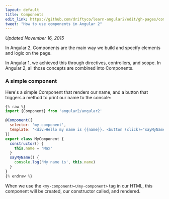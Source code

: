 ```yaml
---
layout: default
title: Components
edit_link: https://github.com/driftyco/learn-angular2/edit/gh-pages/components/index.md
tweet: "How to use components in Angular 2"
---
```


_Updated November 16, 2015_

In Angular 2, Components are the main way we build and specify elements and logic on the page.

In Angular 1, we achieved this through directives, controllers, and scope. In Angular 2, all those concepts
are combined into Components.

### A simple component

Here's a simple Component that renders our name, and a button that triggers a method to print our name to the console:

```javascript
{% raw %}
import {Component} from 'angular2/angular2'

@Component({
  selector: 'my-component',
  template: '<div>Hello my name is {{name}}. <button (click)="sayMyName()">Say my name</button></div>'
})
export class MyComponent {
  constructor() {
    this.name = 'Max'
  }
  sayMyName() {
    console.log('My name is', this.name)
  }
}
{% endraw %}
```

When we use the `<my-component></my-component>` tag in our HTML, this component will be created,
our constructor called, and rendered.
